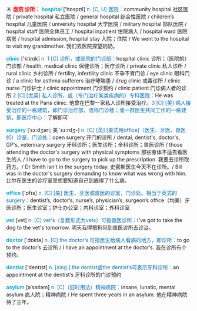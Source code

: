☀ <font color="red">**医院 诊所：**</font>
<font color="sky blue">**hospital**</font> ['hɒspɪtl] 
<font color="#0070c0">n. [C, U] 医院：</font>community hospital 社区医院 / private hospital 私立医院 / general hospital 综合性医院 / children’s hospital 儿童医院 / university hospital 大学医院 / military hospital 部队医院 / hospital staff 医院全体员工 / hospital inpatient 住院病人 / hospital ward 医院病房 / hospital admission, hospital stay 入院；住院 / We went to the hospital to visit my grandmother. 我们去医院探望奶奶。

<font color="sky blue">**clinic**</font> ['klɪnɪk] 
<font color="#0070c0">n. 1 [C] 诊所，或医院的门诊部：</font>hospital clinic 诊所；（医院的）门诊部 / health, medical clinic 保健诊所；医疗诊所 / private clinic 私人诊所 / rural clinic 乡村诊所 / fertility, infertility clinic 不孕不育门诊 / eye clinic 眼科门诊 / a clinic for asthma sufferers 治疗哮喘患 / drug clinic 戒毒诊所 / clinic nurse 门诊护士 / clinic appointment 门诊预约 / clinic patient 门诊病人者的诊所 <font color="#0070c0">2 [C] [尤英] 私人诊所，或（专门治疗某类疾病的）专科医院：</font>He was treated at the Paris clinic. 他曾在巴黎一家私人诊所接受治疗。<font color="#0070c0">3 [C] [美] 病人接受治疗的一栋建筑，即门诊治疗部，或称门诊楼；或一群医生共同工作的一栋建筑，即医疗中心：</font>了解即可
           
<font color="sky blue">**surgery**</font> [ˈsɜ:dʒəri; 美 ˈsɜ:rdʒ-]
<font color="#0070c0">n. [C] [英] [美式用office]（医生、牙医、兽医的）诊室、门诊处：</font>open surgery 开门的诊所 / dental, dentist's, doctor's, GP's, veterinary surgery 牙科诊所；医生诊所；全科诊所；兽医诊所 / those attending the doctor's surgery with physical symptoms 那些身体不适去看医生的人 / I have to go to the surgery to pick up the prescription. 我要去诊所取药方。/ Dr Smith isn't in the surgery today. 史密斯医生今天不在诊所。/ Bill was in the doctor's surgery demanding to know what was wrong with him. 比尔在医生的诊疗室里想要知道自己到底得了什么病。

<font color="sky blue">**office**</font> ['ɒfɪs] 
<font color="#0070c0">n. [C] [美] 医生、牙医或兽医的诊室，门诊处。相当于英式的surgery：</font>dentist’s, doctor’s, nurse’s, physician’s, surgeon’s office（均美）牙医诊所；医生诊室；护士办公室；内科诊室；外科诊室
           
<font color="sky blue">**vet**</font> [vet]
<font color="#0070c0">n. [C] vet's（复数形式为vets）可指兽医诊所：</font>I've got to take the dog to the vet's tomorrow. 明天我得把狗带到兽医诊所去诊治。

<font color="sky blue">**doctor**</font> ['dɒktə] 
<font color="#0070c0">n. [C] the doctor’s 可指医生给病人看病的地方，即诊所：</font>to go to the doctor’s 去诊所 / I have an appointment at the doctor’s. 我在诊所有个预约。

<font color="sky blue">**dentist**</font> ['dentɪst] 
<font color="#0070c0">n. [sing.] the dentist或the dentist’s可表示牙科诊所：</font>an appointment at the dentist’s 牙科诊所的门诊预约
        
<font color="sky blue">**asylum**</font> [əˈsaɪləm]
<font color="#0070c0">n. [C]（旧时用法）精神病院：</font>insane, lunatic, mental asylum 疯人院；精神病院 / He spent three years in an asylum. 他在精神病院待了三年。
